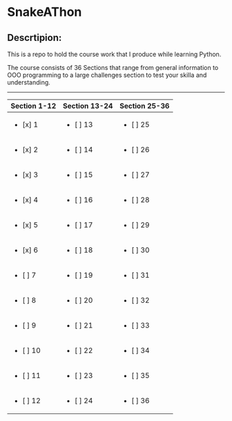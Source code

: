 SnakeAThon
=======

## Descrtipion:


This is a repo to hold the course work that I produce while learning Python.

The course consists of 36 Sections that range from general information to OOO programming to a large challenges section to test your skilla and understanding.

---

| Section 1-12 | Section 13-24 | Section 25-36 |
| ------------ | ------------- | ------------- |
|<ul><li>[x] 1</li></ul> |<ul><li>[ ] 13</li></ul> |<ul><li>[ ] 25</li></ul> |
|<ul><li>[x] 2</li></ul> |<ul><li>[ ] 14</li></ul> |<ul><li>[ ] 26</li></ul> |
|<ul><li>[x] 3</li></ul> |<ul><li>[ ] 15</li></ul> |<ul><li>[ ] 27</li></ul> |
|<ul><li>[x] 4</li></ul> |<ul><li>[ ] 16</li></ul> |<ul><li>[ ] 28</li></ul> |
|<ul><li>[x] 5</li></ul> |<ul><li>[ ] 17</li></ul> |<ul><li>[ ] 29</li></ul> |
|<ul><li>[x] 6</li></ul> |<ul><li>[ ] 18</li></ul> |<ul><li>[ ] 30</li></ul> |
|<ul><li>[ ] 7</li></ul> |<ul><li>[ ] 19</li></ul> |<ul><li>[ ] 31</li></ul> |
|<ul><li>[ ] 8</li></ul> |<ul><li>[ ] 20</li></ul> |<ul><li>[ ] 32</li></ul> |
|<ul><li>[ ] 9</li></ul> |<ul><li>[ ] 21</li></ul> |<ul><li>[ ] 33</li></ul> |
|<ul><li>[ ] 10</li></ul> |<ul><li>[ ] 22</li></ul> |<ul><li>[ ] 34</li></ul> |
|<ul><li>[ ] 11</li></ul> |<ul><li>[ ] 23</li></ul> |<ul><li>[ ] 35</li></ul> |
|<ul><li>[ ] 12</li></ul> |<ul><li>[ ] 24</li></ul> |<ul><li>[ ] 36</li></ul> |